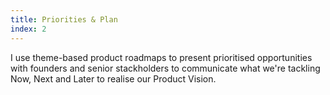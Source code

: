 ```yaml
---
title: Priorities & Plan
index: 2
---
```

I use theme-based product roadmaps to present prioritised opportunities with founders and senior stackholders to communicate what we're tackling Now, Next and Later to realise our Product Vision.
